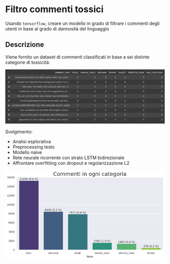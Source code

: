 # Filtro commenti tossici
Usando `tensorflow`, creare un modello in grado di filtrare i commenti degli utenti in base al grado di dannosità del linguaggio

## Descrizione
Viene fornito un dataset di commenti classificati in base a sei distinte categorie di tossicità:

![Primi 10 commenti](first10.png)

Svolgimento:
* Analisi esplorativa
* Preprocessing testo
* Modello naive
* Rete neurale ricorrente con strato LSTM bidirezionale
* Affrontare overfitting con dropout e regolarizzazione L2

![Categorie di commenti](categorie.png)
